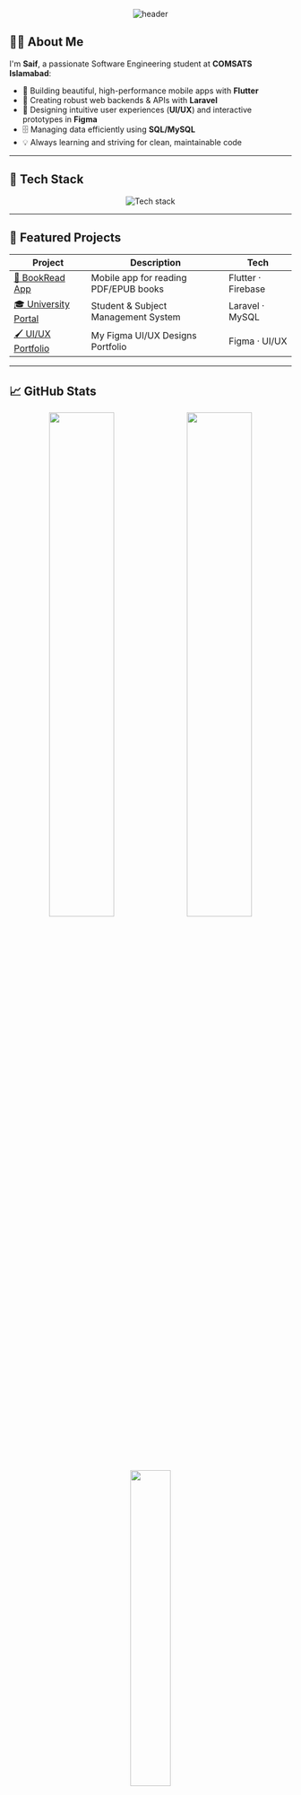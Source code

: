<!-- Header Banner -->
<p align="center">
  <img src="https://capsule-render.vercel.app/api?type=waving&color=7F27FF&height=200&section=header&text=Hi!%20I'm%20Saif%20👋&fontSize=40&fontAlignY=40&desc=Flutter%20%7C%20Laravel%20%7C%20UI/UX%20%7C%20Figma&descSize=24" alt="header" />
</p>

## 👨‍💻 About Me

I'm **Saif**, a passionate Software Engineering student at **COMSATS Islamabad**:
- 🚀 Building beautiful, high-performance mobile apps with **Flutter**
- 🔗 Creating robust web backends & APIs with **Laravel**
- 🎨 Designing intuitive user experiences (**UI/UX**) and interactive prototypes in **Figma**
- 🗄️ Managing data efficiently using **SQL/MySQL**
- 💡 Always learning and striving for clean, maintainable code

---

## 🚀 Tech Stack

<p align="center">
  <img src="https://skillicons.dev/icons?i=flutter,dart,laravel,php,mysql,firebase,figma,git,java,python,cpp" alt="Tech stack" />
</p>

---

## 🌟 Featured Projects

| Project | Description | Tech |
| ------- | ----------- | ---- |
| [📖 BookRead App](https://github.com/iamSaifulhassan/book-read-app.git) | Mobile app for reading PDF/EPUB books | Flutter · Firebase |
| [🎓 University Portal](https://github.com/iamSaifulhassan/University_portal) | Student & Subject Management System | Laravel · MySQL |
| [🖌️ UI/UX Portfolio](#) | My Figma UI/UX Designs Portfolio | Figma · UI/UX |

---

## 📈 GitHub Stats

<p align="center">
  <img src="https://github-readme-stats.vercel.app/api?username=iamSaifulhassan&show_icons=true&theme=tokyonight&hide_border=true&count_private=true" width="48%" />
  <img src="https://streak-stats.demolab.com?user=iamSaifulhassan&theme=tokyonight&hide_border=true" width="48%" />
</p>
<p align="center">
  <img src="https://github-readme-stats.vercel.app/api/top-langs/?username=iamSaifulhassan&layout=compact&theme=tokyonight&hide_border=true" width="38%" />
</p>

---

## 🧰 Tools & Workflow

- **Code:** VS Code, Git & GitHub, Postman
- **Design:** Figma, Adobe XD
- **Testing:** Flutter test, PHPUnit

---

## 💬 Connect with Me

<p align="center">
  <a href="https://www.linkedin.com/in/saif-ul-hassan-03aa80287/" target="_blank"><img src="https://img.shields.io/badge/LinkedIn-%230A66C2.svg?style=for-the-badge&logo=linkedin&logoColor=white" /></a>
  <a href="https://www.instagram.com/saif_ulhassan" target="_blank"><img src="https://img.shields.io/badge/Instagram-%23E4405F.svg?style=for-the-badge&logo=instagram&logoColor=white" /></a>
  <a href="https://www.facebook.com/share/1Bz3c7icDQ/" target="_blank"><img src="https://img.shields.io/badge/Facebook-%231877F2.svg?style=for-the-badge&logo=facebook&logoColor=white" /></a>
</p>

---

## ✨ Fun Fact

> *I debug my dreams in Dart and visualize them in Figma.*

<p align="center">
  <img src="https://media.giphy.com/media/3ohzdIuqJoo8QdKlnW/giphy.gif" width="160" />
</p>

---

<p align="center">
  <img src="https://visitcount.itsvg.in/api?id=iamSaifulhassan&icon=0&color=7F27FF" alt="Visitor Count" />
</p>
